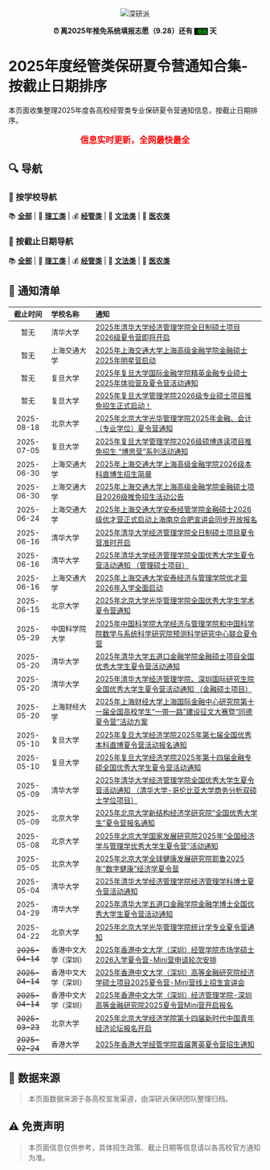 <!-- markdownlint-disable first-line-h1 -->
<!-- markdownlint-disable html -->
<!-- markdownlint-disable no-duplicate-header -->


<div align="center">
<img src="./imgs/logo.svg" alt="深研派" height="100">
</div>

<div align="center">
<p align="center">
<b>⏰ 离2025年推免系统填报志愿（9.28）还有 <img src="./imgs/time.png" alt="166" style="height: 1em; vertical-align: middle;"> 天 </b>
</p>
</div>

# 2025年度经管类保研夏令营通知合集-按截止日期排序

本页面收集整理2025年度各高校经管类专业保研夏令营通知信息，按截止日期排序。

<div align="center">
<p style="font-size: 1.2em; color: #ff0000; font-weight: bold;">
信息实时更新，全网最快最全
</p>
</div>

## 🔍 导航
### 🏫 按学校导航

📚 [**<u>全部</u>**](./README.md) | 🔬 [**<u>理工类</u>**](./README-理工类.md) | 💰 [**<u>经管类</u>**](./README-经管类.md) | 📝 [**<u>文法类</u>**](./README-文法类.md) | 🏥 [**<u>医农类</u>**](./README-医农类.md)

### 📅 按截止日期导航

📚 [**<u>全部</u>**](./README-截止日期.md) | 🔬 [**<u>理工类</u>**](./README-理工类-截止日期.md) | 💰 [**<u>经管类</u>**](./README-经管类-截止日期.md) | 📝 [**<u>文法类</u>**](./README-文法类-截止日期.md) | 🏥 [**<u>医农类</u>**](./README-医农类-截止日期.md)

## 📢 通知清单

| 截止时间 | 学校名称 | 通知 |
|:------------:|:---------|:---------|
| 暂无 | 清华大学 | [2025年清华大学经济管理学院全日制硕士项目2026级夏令营即将开启](https://mp.weixin.qq.com/s/nvkgDLnxHcyJvhiZJxOA4w) |
| 暂无 | 上海交通大学 | [2025年上海交通大学上海高级金融学院金融硕士2025年明星营启动](https://mp.weixin.qq.com/s/39KNjWwLKyh0J0A8opCWsQ) |
| 暂无 | 复旦大学 | [2025年复旦大学国际金融学院精英金融专业硕士2025年体验营及夏令营活动通知](https://mp.weixin.qq.com/s/tYBJQ5CzvzkhIoNByL6_8Q) |
| 暂无 | 复旦大学 | [2025年复旦大学管理学院2026级专业硕士项目推免招生正式启动！](https://mp.weixin.qq.com/s/BcQ8gPRFejV7MOMtml_BUQ) |
| 2025-08-18 | 北京大学 | [2025年北京大学光华管理学院2025年金融、会计（专业学位）夏令营通知](https://mp.weixin.qq.com/s/CKMA1HJdbRbK6f_FvalgxQ) |
| 2025-07-05 | 复旦大学 | [2025年复旦大学管理学院2026级硕博连读项目推免招生 “博思营”系列活动通知](https://mp.weixin.qq.com/s/cTf-12BMinxj3Utl6ob6SA) |
| 2025-06-30 | 上海交通大学 | [2025年上海交通大学上海高级金融学院2026级本科直博生招生简章](https://phd.saif.sjtu.edu.cn/show-213-398.html) |
| 2025-06-30 | 上海交通大学 | [2025年上海交通大学上海高级金融学院金融硕士项目2026级推免招生活动公告](https://mf.saif.sjtu.edu.cn/show-138-761.html?from=kdocs_link) |
| 2025-06-24 | 上海交通大学 | [2025年上海交通大学安泰经管学院金融硕士2026级优才营正式启动上海南京合肥宣讲会同步开放报名](https://mp.weixin.qq.com/s/CO7stIYb88aY6wCOnXYwpw) |
| 2025-06-16 | 清华大学 | [2025年清华大学经济管理学院全日制硕士项目夏令营准时开启](https://mp.weixin.qq.com/s/xVAxT1534QcDoSBPOSMJQw) |
| 2025-06-16 | 清华大学 | [2025年清华大学经济管理学院全国优秀大学生夏令营活动通知 （管理硕士项目）](https://masters.sem.tsinghua.edu.cn/info/1232/3248.htm) |
| 2025-06-16 | 上海交通大学 | [2025年上海交通大学安泰经济与管理学院优才营2026年入学全面启动](https://mp.weixin.qq.com/s/KfG_zvxvJj3U5aTl6xKeCg) |
| 2025-06-15 | 北京大学 | [2025年北京大学光华管理学院全国优秀大学生学术夏令营通知](https://www.gsm.pku.edu.cn/graduate/info/1030/6587.htm) |
| 2025-05-29 | 中国科学院大学 | [2025年中国科学院大学经济与管理学院和中国科学院数学与系统科学研究院预测科学研究中心联合夏令营](https://mp.weixin.qq.com/s/j7WdoIBEX0OnyMat_glzyw) |
| 2025-05-20 | 清华大学 | [2025年清华大学五道口金融学院金融硕士项目全国优秀大学生夏令营活动通知](https://www.pbcsf.tsinghua.edu.cn/info/1146/9566.htm) |
| 2025-05-20 | 清华大学 | [2025年清华大学经济管理学院、深圳国际研究生院 全国优秀大学生夏令营活动通知 （金融硕士项目）](https://masters.sem.tsinghua.edu.cn/info/1232/3249.htm) |
| 2025-05-20 | 上海财经大学 | [2025年上海财经大学上海国际金融中心研究院第十一届全国高校学生“一带一路”建设征文大赛暨“同德夏令营”活动方案](https://mp.weixin.qq.com/s/CoFn7xWWVYXvawqRedbTkQ) |
| 2025-05-10 | 复旦大学 | [2025年复旦大学经济学院2025年第七届全国优秀本科直博夏令营活动报名通知](https://econ.fudan.edu.cn/info/1307/30147.htm) |
| 2025-05-10 | 复旦大学 | [2025年复旦大学经济学院2025年第十四届金融专硕全国优秀大学生夏令营活动通知](https://econ.fudan.edu.cn/info/1519/30167.htm) |
| 2025-05-09 | 清华大学 | [2025年清华大学经济管理学院全国优秀大学生夏令营活动通知 （清华大学-哥伦比亚大学商务分析双硕士学位项目）](https://masters.sem.tsinghua.edu.cn/info/1232/3247.htm) |
| 2025-05-09 | 北京大学 | [2025年北京大学新结构经济学研究院“全国优秀大学生”夏令营报名通知](https://www.nse.pku.edu.cn/jxpy/xjgjjxxly/540632.htm) |
| 2025-05-08 | 北京大学 | [2025年北京大学国家发展研究院2025年“全国经济学与管理学优秀大学生夏令营”活动通知](https://nsd.pku.edu.cn/jxxm/yjs/zszl/tzgg2/540549.htm) |
| 2025-05-05 | 北京大学 | [2025年北京大学全球健康发展研究院耶鲁2025年“数字健康”经济学夏令营](https://www.ghd.pku.edu.cn/xwzx/38bff67c5ddb45bd8c835b6a431bf422.htm) |
| 2025-05-04 | 清华大学 | [2025年清华大学经济管理学院经济管理学科博士夏令营活动通知](https://pg.sem.tsinghua.edu.cn/info/1008/7307.htm) |
| 2025-04-29 | 清华大学 | [2025年清华大学五道口金融学院金融学博士全国优秀大学生夏令营活动通知](https://www.pbcsf.tsinghua.edu.cn/info/1147/9567.htm) |
| 2025-04-22 | 北京大学 | [2025年北京大学光华管理学院统计学专业夏令营通知](https://mp.weixin.qq.com/s/0KPD4C8hrnrTZ0D__0gi0Q) |
| ~~2025-04-14~~ | 香港中文大学（深圳） | [2025年香港中文大学（深圳）经管学院市场学硕士2026入学夏令营-Mini营申请轮次安排](https://mscmkt.cuhk.edu.cn/zh-hans/node/4002) |
| ~~2025-04-14~~ | 香港中文大学（深圳） | [2025年香港中文大学（深圳）高等金融研究院经济学硕士项目2025夏令营-Mini营线上招生宣讲会](https://mp.weixin.qq.com/s/ikxG0P53vLI8YAjO1xEB2w) |
| ~~2025-04-14~~ | 香港中文大学（深圳） | [2025年香港中文大学（深圳）经济管理学院-深圳高等金融研究院2025夏令营Mini营开启报名](https://mp.weixin.qq.com/s/ga46gUxvE5Q4gsUPYH02NA) |
| ~~2025-03-23~~ | 北京大学 | [2025年北京大学经济学院第十四届新时代中国青年经济论坛报名开启](https://mp.weixin.qq.com/s/p7Q98fAULzo9pAn6NJ5N4w) |
| ~~2025-02-24~~ | 香港大学 | [2025年香港大学经管学院首届菁英夏令营招生通知](https://mp.weixin.qq.com/s/MYtVPm8noMh0Ku4AGZ5I_w) |

## 📝 数据来源

> 本页面数据来源于各高校宣发渠道，由深研派保研团队整理归档。

## ⚠️ 免责声明

> 本页面信息仅供参考，具体招生政策、截止日期等信息请以各高校官方通知为准。